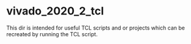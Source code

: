 # vivado_2020_2_tcl
This dir is intended for useful TCL scripts and or projects which can be recreated by running the TCL script.
